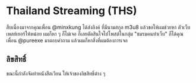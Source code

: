 # Thailand Streaming (THS)
สืบเนื่องมาจากคุณเพื่อน @minxkung ได้ส่งลิงค์ ที่มีนามสกุล m3u8 แล้วขอให้ผมช่วยหา ตัวเว็บเพลย์เยอร์ให้หน่อย ผมก็หา ๆ ก็ไม่เจอ ก็เลยตัดสินใจไปโพสต์ในกลุ่ม "ชมรมคนทำเว็บ"
ก็ได้คุณเพื่อน @pureexe มาตอบคำถาม แล้วผมก็หาสิ่งที่ผมต้องการเจอ 

## ลิขสิทธิ์
ขณะนี้กำลังจัดทำหนังสือเวียน ให้เจ้าของลิขสิทธิ์ต่าง ๆ
